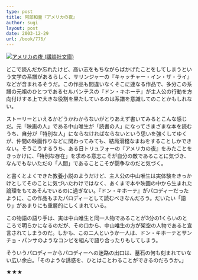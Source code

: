 ```yaml
---
type: post
title: 阿部和重『アメリカの夜』
author: sugi
layout: post
date: 2003-12-29
url: /book/776/
---
```

<a href="http://www.amazon.co.jp/exec/obidos/ASIN/406273057X/chezsugi-22/ref=nosim/" name="amazletlink" target="_blank"><img src="http://ecx.images-amazon.com/images/I/612DADSY8TL.jpg" alt="アメリカの夜 (講談社文庫)" class="alignleft"  /></a>

どこで読んだか忘れたけど、高い志をもちながらばかげたことをしてしまうという文学の系譜があるらしく、サリンジャーの『キャッチャー・イン・ザ・ライ』などが含まれるそうだ。この作品も間違いなくそこに連なる作品で、多分この系譜の元祖のひとつであるセルバンテスの『ドン・キホーテ』が主人公の行動を方向付けする上で大きな役割を果たしているのは系譜を意識してのことかもしれない。

ストーリーといえるかどうかわからないがとりあえず書いてみるとこんな感じだ。元「映画の人」である中山唯生が「読書の人」になってさまざまな本を読むうち、自分が「特別な人」にならなければならないという思いを強くしてゆくが、仲間の映画作りなどに関わってみても、結局滑稽なまねをすることしかできない。そうこうするうち、ある日トリュフォーの『アメリカの夜』をみたことをきっかけに、「特別な存在」を求める意志こそが自分の敵であることに気づき、なんでもないただの「人間」であることこそが闘争なのだと気づく。

と書くとよくできた教養小説のようだけど、主人公の中山唯生は実体験をきっかけとしてそのことに気づいたわけではなく、あくまで本や映画の中から生まれた論理をもてあそんでいるのに過ぎない。『ドン・キホーテ』がパロディーだったように、この作品もまたパロディーとして読むべきなんだろう。だいたい「語り」があまりにも重層的にしくまれている。

この物語の語り手は、実は中山唯生と同一人物であることが3分の1くらいのところで明らかになるのだが、その口から、中山唯生の方が架空の人物であると宣言されてしまうのだ。しかも、この二人というか一人は、ドン・キホーテとサンチョ・パンサのようなコンビを組んで語り合ったりもしてしまう。

そういうパロディーからパロディーへの迷路の出口は、墓石の何も刻まれていない広い余白。「そのような誘惑を、ひとはことわることができるのだろうか。」

★★★

